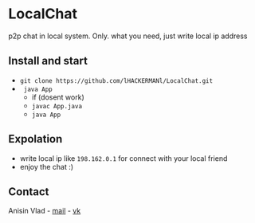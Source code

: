 # LocalChat
p2p chat in local system. Only. what you need, just write local ip address

## Install and start
* ```git clone https://github.com/lHACKERMANl/LocalChat.git```
* ``` java App```
  * if (dosent work)
  * ```javac App.java```
  * ```java App```
  
## Expolation

* write local ip like ```198.162.0.1``` for connect with your local friend
* enjoy the chat :)

## Contact

Anisin Vlad - [mail](maysonlive1@gmail.com) - [vk](https://vk.com/mr.solidsnake)
